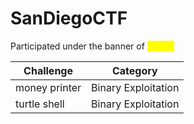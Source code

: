 # SanDiegoCTF

Participated under the banner of <mark style="color:yellow;">**TCP1P**</mark>

| Challenge     | Category            |
| ------------- | ------------------- |
| money printer | Binary Exploitation |
| turtle shell  | Binary Exploitation |
